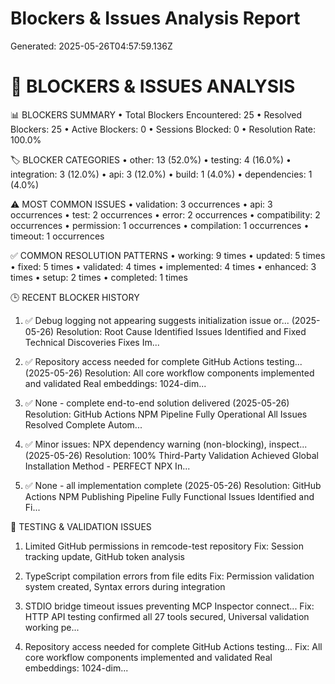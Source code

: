 # Blockers & Issues Analysis Report

Generated: 2025-05-26T04:57:59.136Z

🚫 BLOCKERS & ISSUES ANALYSIS
==================================================

📊 BLOCKERS SUMMARY
• Total Blockers Encountered: 25
• Resolved Blockers: 25
• Active Blockers: 0
• Sessions Blocked: 0
• Resolution Rate: 100.0%

🏷️  BLOCKER CATEGORIES
• other: 13 (52.0%)
• testing: 4 (16.0%)
• integration: 3 (12.0%)
• api: 3 (12.0%)
• build: 1 (4.0%)
• dependencies: 1 (4.0%)

⚠️  MOST COMMON ISSUES
• validation: 3 occurrences
• api: 3 occurrences
• test: 2 occurrences
• error: 2 occurrences
• compatibility: 2 occurrences
• permission: 1 occurrences
• compilation: 1 occurrences
• timeout: 1 occurrences

✅ COMMON RESOLUTION PATTERNS
• working: 9 times
• updated: 5 times
• fixed: 5 times
• validated: 4 times
• implemented: 4 times
• enhanced: 3 times
• setup: 2 times
• completed: 1 times

🕒 RECENT BLOCKER HISTORY
1. ✅ Debug logging not appearing suggests initialization issue or... (2025-05-26)
   Resolution: Root Cause Identified Issues Identified and Fixed Technical Discoveries Fixes Im...

2. ✅ Repository access needed for complete GitHub Actions testing... (2025-05-26)
   Resolution: All core workflow components implemented and validated Real embeddings: 1024-dim...

3. ✅ None - complete end-to-end solution delivered (2025-05-26)
   Resolution: GitHub Actions NPM Pipeline Fully Operational All Issues Resolved Complete Autom...

4. ✅ Minor issues: NPX dependency warning (non-blocking), inspect... (2025-05-26)
   Resolution: 100% Third-Party Validation Achieved Global Installation Method - PERFECT NPX In...

5. ✅ None - all implementation complete (2025-05-26)
   Resolution: GitHub Actions NPM Publishing Pipeline Fully Functional Issues Identified and Fi...

🧪 TESTING & VALIDATION ISSUES
1. Limited GitHub permissions in remcode-test repository
   Fix: Session tracking update, GitHub token analysis

2. TypeScript compilation errors from file edits
   Fix: Permission validation system created, Syntax errors during integration

3. STDIO bridge timeout issues preventing MCP Inspector connect...
   Fix: HTTP API testing confirmed all 27 tools secured, Universal validation working pe...

4. Repository access needed for complete GitHub Actions testing...
   Fix: All core workflow components implemented and validated Real embeddings: 1024-dim...
